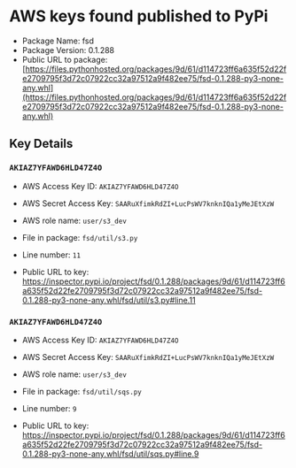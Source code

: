 # AWS keys found published to PyPi

* Package Name: fsd
* Package Version: 0.1.288
* Public URL to package: [https://files.pythonhosted.org/packages/9d/61/d114723ff6a635f52d22fe2709795f3d72c07922cc32a97512a9f482ee75/fsd-0.1.288-py3-none-any.whl](https://files.pythonhosted.org/packages/9d/61/d114723ff6a635f52d22fe2709795f3d72c07922cc32a97512a9f482ee75/fsd-0.1.288-py3-none-any.whl)

## Key Details

### `AKIAZ7YFAWD6HLD47Z4O`

* AWS Access Key ID: `AKIAZ7YFAWD6HLD47Z4O`
* AWS Secret Access Key: `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` 
* AWS role name: `user/s3_dev`
* File in package: `fsd/util/s3.py`
* Line number: `11`

* Public URL to key: https://inspector.pypi.io/project/fsd/0.1.288/packages/9d/61/d114723ff6a635f52d22fe2709795f3d72c07922cc32a97512a9f482ee75/fsd-0.1.288-py3-none-any.whl/fsd/util/s3.py#line.11



### `AKIAZ7YFAWD6HLD47Z4O`

* AWS Access Key ID: `AKIAZ7YFAWD6HLD47Z4O`
* AWS Secret Access Key: `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` 
* AWS role name: `user/s3_dev`
* File in package: `fsd/util/sqs.py`
* Line number: `9`

* Public URL to key: https://inspector.pypi.io/project/fsd/0.1.288/packages/9d/61/d114723ff6a635f52d22fe2709795f3d72c07922cc32a97512a9f482ee75/fsd-0.1.288-py3-none-any.whl/fsd/util/sqs.py#line.9



